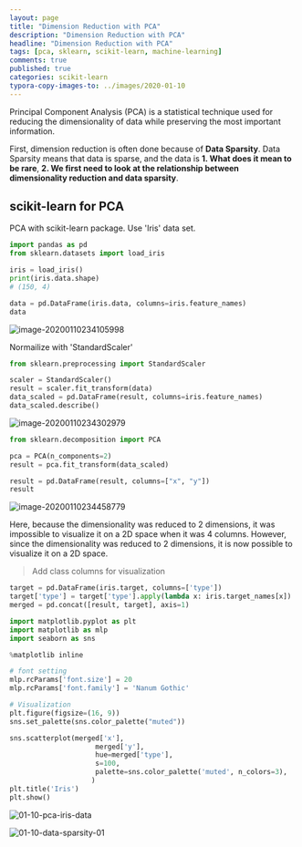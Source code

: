 ```yaml
---
layout: page
title: "Dimension Reduction with PCA"
description: "Dimension Reduction with PCA"
headline: "Dimension Reduction with PCA"
tags: [pca, sklearn, scikit-learn, machine-learning]
comments: true
published: true
categories: scikit-learn
typora-copy-images-to: ../images/2020-01-10
---
```



Principal Component Analysis (PCA) is a statistical technique used for reducing the dimensionality of data while preserving the most important information.

First, dimension reduction is often done because of **Data Sparsity**. Data Sparsity means that data is sparse, and the data is **1. What does it mean to be rare**, **2. We first need to look at the relationship between dimensionality reduction and data sparsity**.


## scikit-learn for PCA

PCA with scikit-learn package. Use 'Iris' data set.


```python
import pandas as pd
from sklearn.datasets import load_iris

iris = load_iris()
print(iris.data.shape)
# (150, 4)

data = pd.DataFrame(iris.data, columns=iris.feature_names)
data
```

![image-20200110234105998](../images/2020-01-10/image-20200110234105998.png)



Normailize with 'StandardScaler'


```python
from sklearn.preprocessing import StandardScaler

scaler = StandardScaler()
result = scaler.fit_transform(data)
data_scaled = pd.DataFrame(result, columns=iris.feature_names)
data_scaled.describe()
```

![image-20200110234302979](../images/2020-01-10/image-20200110234302979.png)




```python
from sklearn.decomposition import PCA

pca = PCA(n_components=2)
result = pca.fit_transform(data_scaled)

result = pd.DataFrame(result, columns=["x", "y"])
result
```

![image-20200110234458779](../images/2020-01-10/image-20200110234458779.png)



Here, because the dimensionality was reduced to 2 dimensions, it was impossible to visualize it on a 2D space when it was 4 columns. 
However, since the dimensionality was reduced to 2 dimensions, it is now possible to visualize it on a 2D space.


> Add class columns for visualization

```python
target = pd.DataFrame(iris.target, columns=['type'])
target['type'] = target['type'].apply(lambda x: iris.target_names[x])
merged = pd.concat([result, target], axis=1)
```


```python
import matplotlib.pyplot as plt
import matplotlib as mlp
import seaborn as sns

%matplotlib inline

# font setting
mlp.rcParams['font.size'] = 20
mlp.rcParams['font.family'] = 'Nanum Gothic'

# Visualization
plt.figure(figsize=(16, 9))
sns.set_palette(sns.color_palette("muted"))

sns.scatterplot(merged['x'], 
                     merged['y'], 
                     hue=merged['type'], 
                     s=100,
                     palette=sns.color_palette('muted', n_colors=3),
                    )
plt.title('Iris')
plt.show()
```

![01-10-pca-iris-data](../images/2020-01-10/01-10-pca-iris-data.png)


![01-10-data-sparsity-01](../images/2020-01-10/01-10-data-sparsity-01.png)

